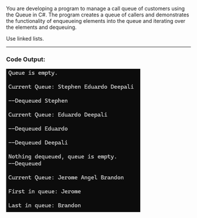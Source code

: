 You are developing a program to manage a call queue of customers using the Queue  in C#. 
The program creates a queue of callers and demonstrates the functionality of enqueueing elements 
into the queue and iterating over the elements and dequeuing.

Use linked lists. 

---
### Code Output:
![Code Output](Output.png)
